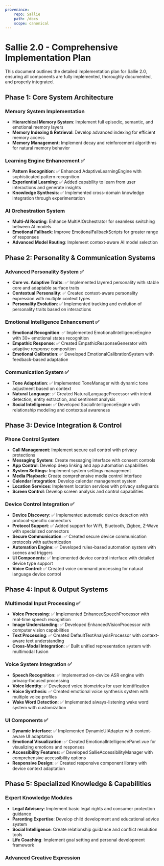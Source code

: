 ```yaml
---
provenance:
	repo: Sallie
	path: /docs
	scope: canonical
---
```

# Sallie 2.0 - Comprehensive Implementation Plan

This document outlines the detailed implementation plan for Sallie 2.0, ensuring all components are fully implemented, thoroughly documented, and properly integrated.

## Phase 1: Core System Architecture

### Memory System Implementation

- **Hierarchical Memory System**: Implement full episodic, semantic, and emotional memory layers
- **Memory Indexing & Retrieval**: Develop advanced indexing for efficient memory access
- **Memory Management**: Implement decay and reinforcement algorithms for natural memory behavior

### Learning Engine Enhancement ✅

- **Pattern Recognition**: ✅ Enhanced AdaptiveLearningEngine with sophisticated pattern recognition
- **Experiential Learning**: ✅ Added capability to learn from user interactions and generate insights
- **Knowledge Synthesis**: ✅ Implemented cross-domain knowledge integration through experimentation

### AI Orchestration System

- **Multi-AI Routing**: Enhance MultiAIOrchestrator for seamless switching between AI models
- **Emotional Fallback**: Improve EmotionalFallbackScripts for greater range of responses
- **Advanced Model Routing**: Implement context-aware AI model selection

## Phase 2: Personality & Communication Systems

### Advanced Personality System ✅

- **Core vs. Adaptive Traits**: ✅ Implemented layered personality with stable core and adaptable surface traits
- **Contextual Personality**: ✅ Created context-aware personality expression with multiple context types
- **Personality Evolution**: ✅ Implemented tracking and evolution of personality traits based on interactions

### Emotional Intelligence Enhancement ✅

- **Emotional Recognition**: ✅ Implemented EmotionalIntelligenceEngine with 30+ emotional states recognition
- **Empathic Response**: ✅ Created EmpathicResponseGenerator with adaptive response composition
- **Emotional Calibration**: ✅ Developed EmotionalCalibrationSystem with feedback-based adaptation

### Communication System ✅

- **Tone Adaptation**: ✅ Implemented ToneManager with dynamic tone adjustment based on context
- **Natural Language**: ✅ Created NaturalLanguageProcessor with intent detection, entity extraction, and sentiment analysis
- **Social Intelligence**: ✅ Developed SocialIntelligenceEngine with relationship modeling and contextual awareness

## Phase 3: Device Integration & Control

### Phone Control System

- **Call Management**: Implement secure call control with privacy protections
- **Messaging System**: Create messaging interface with consent controls
- **App Control**: Develop deep linking and app automation capabilities
- **System Settings**: Implement system settings management
- **Media Playback**: Create comprehensive media control interface
- **Calendar Integration**: Develop calendar management system
- **Location Services**: Implement location services with privacy safeguards
- **Screen Control**: Develop screen analysis and control capabilities

### Device Control Integration ✅

- **Device Discovery**: ✅ Implemented automatic device detection with protocol-specific connectors
- **Protocol Support**: ✅ Added support for WiFi, Bluetooth, Zigbee, Z-Wave with specialized connectors
- **Secure Communication**: ✅ Created secure device communication protocols with authentication
- **Automation Engine**: ✅ Developed rules-based automation system with scenes and triggers
- **UI Components**: ✅ Implemented device control interface with detailed device type support
- **Voice Control**: ✅ Created voice command processing for natural language device control

## Phase 4: Input & Output Systems

### Multimodal Input Processing ✅

- **Voice Processing**: ✅ Implemented EnhancedSpeechProcessor with real-time speech recognition
- **Image Understanding**: ✅ Developed EnhancedVisionProcessor with computer vision capabilities
- **Text Processing**: ✅ Created DefaultTextAnalysisProcessor with context-aware text understanding
- **Cross-Modal Integration**: ✅ Built unified representation system with multimodal fusion

### Voice System Integration ✅

- **Speech Recognition**: ✅ Implemented on-device ASR engine with privacy-focused processing
- **Voice Identity**: ✅ Developed voice biometrics for user identification
- **Voice Synthesis**: ✅ Created emotional voice synthesis system with multiple voice profiles
- **Wake Word Detection**: ✅ Implemented always-listening wake word system with customization

### UI Components ✅

- **Dynamic Interface**: ✅ Implemented DynamicUIAdapter with context-aware UI adaptation
- **Emotional Visualization**: ✅ Created EmotionalIntelligencePanel.vue for visualizing emotions and responses
- **Accessibility Features**: ✅ Developed SallieAccessibilityManager with comprehensive accessibility options
- **Responsive Design**: ✅ Created responsive component library with device context adaptation

## Phase 5: Specialized Knowledge & Capabilities

### Expert Knowledge Modules

- **Legal Advisory**: Implement basic legal rights and consumer protection guidance
- **Parenting Expertise**: Develop child development and educational advice system
- **Social Intelligence**: Create relationship guidance and conflict resolution tools
- **Life Coaching**: Implement goal setting and personal development framework

### Advanced Creative Expression

